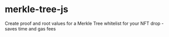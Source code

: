 # merkle-tree-js
Create proof and root values for a Merkle Tree whitelist for your NFT drop - saves time and gas fees
